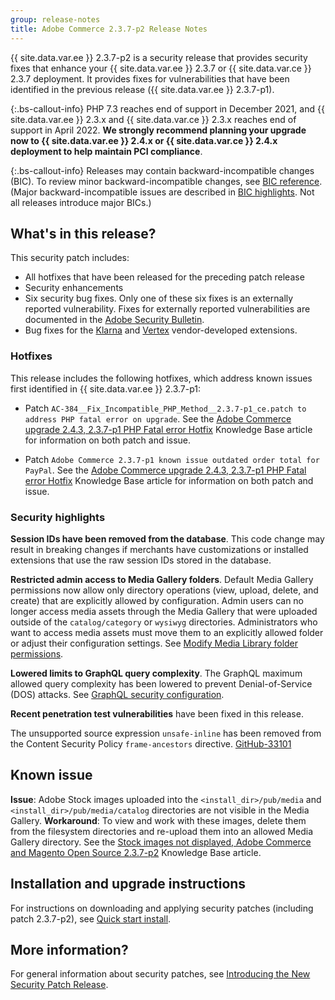 ```yaml
---
group: release-notes
title: Adobe Commerce 2.3.7-p2 Release Notes
---
```


{{ site.data.var.ee }} 2.3.7-p2 is a security release that provides security fixes that enhance your {{ site.data.var.ee }} 2.3.7 or {{ site.data.var.ce }} 2.3.7 deployment. It provides fixes for vulnerabilities that have been identified in the previous release ({{ site.data.var.ee }} 2.3.7-p1).

{:.bs-callout-info}
PHP 7.3 reaches end of support in December 2021, and {{ site.data.var.ee }} 2.3.x and {{ site.data.var.ce }} 2.3.x reaches end of support in April 2022. **We strongly recommend planning your upgrade now to {{ site.data.var.ee }} 2.4.x or {{ site.data.var.ce }} 2.4.x deployment to help maintain PCI compliance**.

{:.bs-callout-info}
Releases may contain backward-incompatible changes (BIC). To review minor backward-incompatible changes, see [BIC reference]({{page.baseurl}}/release-notes/backward-incompatible-changes/reference.html). (Major backward-incompatible issues are described in [BIC highlights]({{page.baseurl}}/release-notes/backward-incompatible-changes/index.html). Not all releases introduce major BICs.)

## What's in this release?

This security patch includes:

*  All hotfixes that have been released for the preceding patch release
*  Security enhancements
*  Six security bug fixes. Only one of these six fixes is an externally reported vulnerability. Fixes for externally reported vulnerabilities are documented in the [Adobe Security Bulletin](https://helpx.adobe.com/security/products/magento/apsb21-86.html).
*  Bug fixes for the [Klarna](https://docs.magento.com/user-guide/v2.3/payment/klarna.html) and [Vertex](https://docs.magento.com/user-guide/v2.3/tax/vertex.html) vendor-developed extensions.

### Hotfixes

This release includes the following hotfixes, which address known issues first identified in {{ site.data.var.ee }} 2.3.7-p1:

*  Patch `AC-384__Fix_Incompatible_PHP_Method__2.3.7-p1_ce.patch to address PHP fatal error on upgrade`. See the [Adobe Commerce upgrade 2.4.3, 2.3.7-p1 PHP Fatal error Hotfix](https://support.magento.com/hc/en-us/articles/4408021533069-Adobe-Commerce-upgrade-2-4-3-2-3-7-p1-PHP-Fatal-error-Hotfix) Knowledge Base article for information on both patch and issue.

*  Patch `Adobe Commerce 2.3.7-p1 known issue outdated order total for PayPal`. See the [Adobe Commerce upgrade 2.4.3, 2.3.7-p1 PHP Fatal error Hotfix](https://support.magento.com/hc/en-us/articles/4405999788685-Adobe-Commerce-2-3-7-p1-known-issue-outdated-order-total-for-PayPal) Knowledge Base article for information on both patch and issue.

### Security highlights

**Session IDs have been removed from the database**. This code change may result in breaking changes if merchants have customizations or installed extensions that use the raw session IDs stored in the database. <!--- MC-40976-->

**Restricted admin access to Media Gallery folders**. Default Media Gallery permissions now allow only directory operations (view, upload, delete, and create) that are explicitly allowed by configuration. Admin users can no longer access media assets through the Media Gallery that were uploaded outside of the `catalog/category` or `wysiwyg` directories. Administrators who want to access media assets must move them to an explicitly allowed folder or adjust their configuration settings. See [Modify Media Library folder permissions]({{page.baseurl}}/ext-best-practices/tutorials/modify-image-library-permissions/). <!--- B2B-1897-->

**Lowered limits to GraphQL query complexity**. The GraphQL maximum allowed query complexity has been lowered to prevent Denial-of-Service (DOS) attacks. See [GraphQL security configuration]({{page.baseurl}}/graphql/security-configuration.html). <!--- PWA-1700-->

**Recent penetration test vulnerabilities** have been fixed in this release. <!--- MC-42431-->

The unsupported source expression `unsafe-inline` has been removed from the Content Security Policy `frame-ancestors` directive. [GitHub-33101](https://github.com/magento/magento2/issues/33101)<!--- MC-42632-->

## Known issue

**Issue**: Adobe Stock images uploaded into the `<install_dir>/pub/media` and `<install_dir>/pub/media/catalog` directories are not visible in the Media Gallery. **Workaround**: To view and work with these images, delete them from the filesystem directories and re-upload them into an allowed Media Gallery directory. See the [Stock images not displayed, Adobe Commerce and Magento Open Source 2.3.7-p2](https://support.magento.com/hc/en-us/articles/4409491698189) Knowledge Base article.

## Installation and upgrade instructions

For instructions on downloading and applying security patches (including patch 2.3.7-p2), see [Quick start install]({{site.baseurl}}/guides/v2.4/install-gde/composer.html).

## More information?

For general information about security patches, see [Introducing the New Security Patch Release](https://community.magento.com/t5/Magento-DevBlog/Introducing-the-New-Security-Patch-Release/ba-p/141287).
